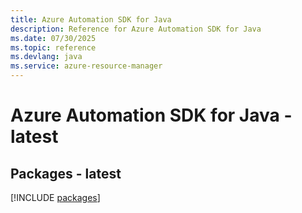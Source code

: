 ```yaml
---
title: Azure Automation SDK for Java
description: Reference for Azure Automation SDK for Java
ms.date: 07/30/2025
ms.topic: reference
ms.devlang: java
ms.service: azure-resource-manager
---
```

# Azure Automation SDK for Java - latest
## Packages - latest
[!INCLUDE [packages](automation-index.md)]